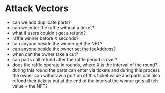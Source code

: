 # Attack Vectors


- can we add duplicate parts?
- can we enter the raffle without a ticket?
- what if users couldn't get a refund?
- raffle winner before X seconds?
- can anyone beside the winner get the NFT?
- can anyone beside the owner set the feeAddress?
- when can the owner take a cut?
- can parts call refund after the raffle period is over?
- does the raffle operate in rounds, where X is the interval of the round? during this round the parts can enter via tickets and during this process the owner can withdraw a portion of this ticket value and parts can also refund their tickets but at the end of the interval the winner gets all teh value + the NFT?